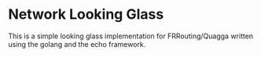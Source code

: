 # Network Looking Glass

This is a simple looking glass implementation for FRRouting/Quagga written using the golang and the echo framework.
